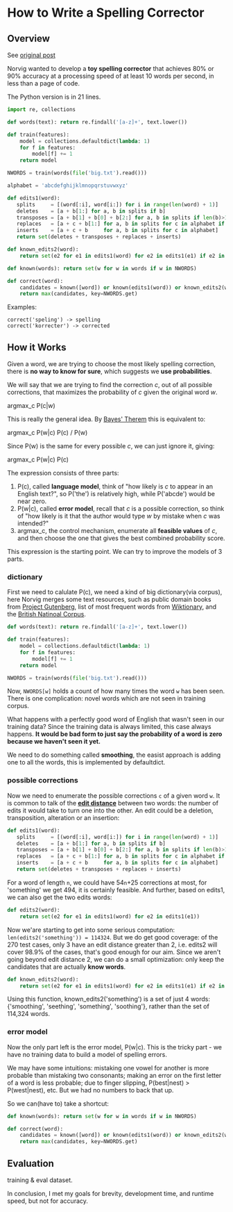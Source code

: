 
# How to Write a Spelling Corrector

## Overview

See [original post](http://norvig.com/spell-correct.html)

Norvig wanted to develop a **toy spelling corrector** that achieves 80% or 90% accuracy at a processing speed of at least 10 words per second, in less than a page of code.

The Python version is in 21 lines.

```python
import re, collections

def words(text): return re.findall('[a-z]+', text.lower()) 

def train(features):
    model = collections.defaultdict(lambda: 1)
    for f in features:
        model[f] += 1
    return model

NWORDS = train(words(file('big.txt').read()))

alphabet = 'abcdefghijklmnopqrstuvwxyz'

def edits1(word):
   splits     = [(word[:i], word[i:]) for i in range(len(word) + 1)]
   deletes    = [a + b[1:] for a, b in splits if b]
   transposes = [a + b[1] + b[0] + b[2:] for a, b in splits if len(b)>1]
   replaces   = [a + c + b[1:] for a, b in splits for c in alphabet if b]
   inserts    = [a + c + b     for a, b in splits for c in alphabet]
   return set(deletes + transposes + replaces + inserts)

def known_edits2(word):
    return set(e2 for e1 in edits1(word) for e2 in edits1(e1) if e2 in NWORDS)

def known(words): return set(w for w in words if w in NWORDS)

def correct(word):
    candidates = known([word]) or known(edits1(word)) or known_edits2(word) or [word]
    return max(candidates, key=NWORDS.get)
```

Examples:

```
correct('speling') -> spelling
correct('korrecter') -> corrected
```

## How it Works

Given a word, we are trying to choose the most likely spelling correction, there is **no way to know for sure**, which suggests we **use probabilities**.

We will say that we are trying to find the correction *c*, out of all possible corrections, that maximizes the probability of *c* given the original word *w*.

argmax_c P(c|w)

This is really the general idea. By [Bayes' Therem](http://en.wikipedia.org/wiki/Bayes'_theorem) this is equivalent to:

argmax_c P(w|c) P(c) / P(w)

Since P(w) is the same for every possible *c*, we can just ignore it, giving:

argmax_c P(w|c) P(c)

The expression consists of three parts:

1. P(c), called **language model**, think of "how likely is *c* to appear in an English text?", so P('the') is relatively high, while P('abcde') would be near zero.
2. P(w|c), called **error model**, recall that *c* is a possible correction, so think of "how likely is it that the author would type *w* by mistake when *c* was intended?"
3. argmax_c, the control mechanism, enumerate all **feasible values** of *c*, and then choose the one that gives the best combined probability score.

This expression is the starting point. We can try to improve the models of 3 parts.

### dictionary

First we need to calulate P(c), we need a kind of big dictionary(via corpus), here Norvig merges some text resources, such as public domain books from [Project Gutenberg](http://www.gutenberg.org/wiki/Main_Page), list of most frequent words from [Wiktionary](http://en.wiktionary.org/wiki/Wiktionary:Frequency_lists), and the [British Natinoal Corpus](http://www.kilgarriff.co.uk/bnc-readme.html).

```python
def words(text): return re.findall('[a-z]+', text.lower()) 

def train(features):
    model = collections.defaultdict(lambda: 1)
    for f in features:
        model[f] += 1
    return model

NWORDS = train(words(file('big.txt').read()))
```

Now, `NWORDS[w]` holds a count of how many times the word `w` has been seen. There is one complication: novel words which are not seen in training corpus.

What happens with a perfectly good word of English that wasn't seen in our training data? Since the training data is always limited, this case always happens. **It would be bad form to just say the probability of a word is zero because we haven't seen it yet.**

We need to do something called **smoothing**, the easist approach is adding one to all the words, this is implemented by defaultdict.

### possible corrections

Now we need to enumerate the possible corrections `c` of a given word `w`. It is common to talk of the **[edit distance](https://en.wikipedia.org/wiki/Edit_distance)** between two words: the number of edits it would take to turn one into the other. An edit could be a deletion, transposition, alteration or an insertion:

```python
def edits1(word):
   splits     = [(word[:i], word[i:]) for i in range(len(word) + 1)]
   deletes    = [a + b[1:] for a, b in splits if b]
   transposes = [a + b[1] + b[0] + b[2:] for a, b in splits if len(b)>1]
   replaces   = [a + c + b[1:] for a, b in splits for c in alphabet if b]
   inserts    = [a + c + b     for a, b in splits for c in alphabet]
   return set(deletes + transposes + replaces + inserts)
```

For a word of length `n`, we could have 54`n`+25 corrections at most, for 'something' we get 494, it is certainly feasible. And further, based on edits1, we can also get the two edits words:

```python
def edits2(word):
    return set(e2 for e1 in edits1(word) for e2 in edits1(e1))
```

Now we'are starting to get into some serious computation: `len(edits2('something')) = 114324`. But we do get good coverage: of the 270 test cases, only 3 have an edit distance greater than 2, i.e. edits2 will cover 98.9% of the cases, that's good enough for our aim. Since we aren't going beyond edit distance 2, we can do a small optimization: only keep the candidates that are actually **know words**.

```python
def known_edits2(word):
    return set(e2 for e1 in edits1(word) for e2 in edits1(e1) if e2 in NWORDS)
```

Using this function, known_edits2('something') is a set of just 4 words: {'smoothing', 'seething', 'something', 'soothing'}, rather than the set of 114,324 words.

### error model

Now the only part left is the error model, P(w|c). This is the tricky part - we have no training data to build a model of spelling errors.

We may have some intuitions: mistaking one vowel for another is more probable than mistaking two consonants; making an error on the first letter of a word is less probable; due to finger slipping, P(best|nest) > P(west|nest), etc. But we had no numbers to back that up.

So we can(have to) take a shortcut:

```python
def known(words): return set(w for w in words if w in NWORDS)

def correct(word):
    candidates = known([word]) or known(edits1(word)) or known_edits2(word) or [word]
    return max(candidates, key=NWORDS.get)
``` 

## Evaluation

training & eval dataset.

In conclusion, I met my goals for brevity, development time, and runtime speed, but not for accuracy. 

## 